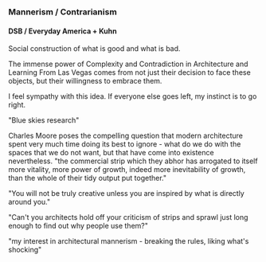 ### Mannerism / Contrarianism
#### DSB / Everyday America + Kuhn

Social construction of what is good and what is bad.


The immense power of Complexity and Contradiction in Architecture and Learning From Las Vegas comes from not just their decision to face these objects, but their willingness to embrace them.

I feel sympathy with this idea. If everyone else goes left, my instinct is to go right.

"Blue skies research"


Charles Moore poses the compelling question that modern architecture spent very much time doing its best to ignore - what do we do with the spaces that we do not want, but that have come into existence nevertheless. "the commercial strip which they abhor has arrogated to itself more vitality, more power of growth, indeed more inevitability of growth, than the whole of their tidy output put together." 

"You will not be truly creative unless you are inspired by what is directly around you."

"Can't you architects hold off your criticism of strips and sprawl just long enough to find out why people use them?"

"my interest in architectural mannerism - breaking the rules, liking what's shocking"


